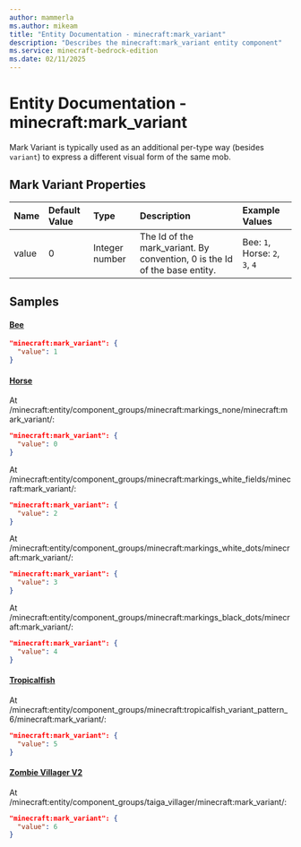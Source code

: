 ```yaml
---
author: mammerla
ms.author: mikeam
title: "Entity Documentation - minecraft:mark_variant"
description: "Describes the minecraft:mark_variant entity component"
ms.service: minecraft-bedrock-edition
ms.date: 02/11/2025 
---
```


# Entity Documentation - minecraft:mark_variant

Mark Variant is typically used as an additional per-type way (besides `variant`) to express a different visual form of the same mob.


## Mark Variant Properties

|Name       |Default Value |Type |Description |Example Values |
|:----------|:-------------|:----|:-----------|:------------- |
| value | 0 | Integer number | The Id of the mark_variant. By convention, 0 is the Id of the base entity. | Bee: `1`, Horse: `2`, `3`, `4` | 

## Samples

#### [Bee](https://github.com/Mojang/bedrock-samples/tree/preview/behavior_pack/entities/bee.json)


```json
"minecraft:mark_variant": {
  "value": 1
}
```

#### [Horse](https://github.com/Mojang/bedrock-samples/tree/preview/behavior_pack/entities/horse.json)

At /minecraft:entity/component_groups/minecraft:markings_none/minecraft:mark_variant/: 

```json
"minecraft:mark_variant": {
  "value": 0
}
```

At /minecraft:entity/component_groups/minecraft:markings_white_fields/minecraft:mark_variant/: 

```json
"minecraft:mark_variant": {
  "value": 2
}
```

At /minecraft:entity/component_groups/minecraft:markings_white_dots/minecraft:mark_variant/: 

```json
"minecraft:mark_variant": {
  "value": 3
}
```

At /minecraft:entity/component_groups/minecraft:markings_black_dots/minecraft:mark_variant/: 

```json
"minecraft:mark_variant": {
  "value": 4
}
```

#### [Tropicalfish](https://github.com/Mojang/bedrock-samples/tree/preview/behavior_pack/entities/tropicalfish.json)

At /minecraft:entity/component_groups/minecraft:tropicalfish_variant_pattern_6/minecraft:mark_variant/: 

```json
"minecraft:mark_variant": {
  "value": 5
}
```

#### [Zombie Villager V2](https://github.com/Mojang/bedrock-samples/tree/preview/behavior_pack/entities/zombie_villager_v2.json)

At /minecraft:entity/component_groups/taiga_villager/minecraft:mark_variant/: 

```json
"minecraft:mark_variant": {
  "value": 6
}
```
